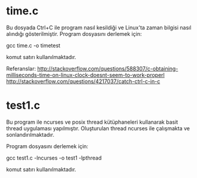 # time.c

Bu dosyada Ctrl+C ile program nasıl kesildiği ve Linux'ta zaman bilgisi nasıl alındığı gösterilmiştir. Program dosyasını derlemek için:

gcc time.c -o timetest

komut satırı kullanılmaktadır.

Referanslar:
http://stackoverflow.com/questions/588307/c-obtaining-milliseconds-time-on-linux-clock-doesnt-seem-to-work-properl
http://stackoverflow.com/questions/4217037/catch-ctrl-c-in-c

# test1.c

Bu program ile ncurses ve posix thread kütüphaneleri kullanarak basit thread uygulaması yapılmıştır. Oluşturulan thread ncurses ile çalışmakta ve sonlandırılmaktadır.

Program dosyasını derlemek için:

gcc test1.c -lncurses -o test1 -lpthread

komut satırı kullanılmaktadır.


